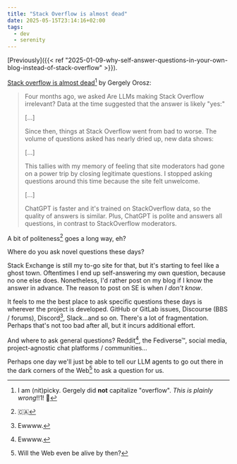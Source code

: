 ```yaml
---
title: "Stack Overflow is almost dead"
date: 2025-05-15T23:14:16+02:00
tags:
  - dev
  - serenity
---
```


[Previously]({{< ref "2025-01-09-why-self-answer-questions-in-your-own-blog-instead-of-stack-overflow" >}}).

[Stack overflow is almost dead](https://blog.pragmaticengineer.com/stack-overflow-is-almost-dead/)[^1] by Gergely Orosz:

> Four months ago, we asked Are LLMs making Stack Overflow irrelevant? Data at
> the time suggested that the answer is likely "yes:"
>
> [...]
>
> Since then, things at Stack Overflow went from bad to worse. The volume of
> questions asked has nearly dried up, new data shows:
>
> [...]
>
> This tallies with my memory of feeling that site moderators had gone on a
> power trip by closing legitimate questions. I stopped asking questions around
> this time because the site felt unwelcome.
>
> [...]
>
> ChatGPT is faster and it's trained on StackOverflow data, so the quality of
> answers is similar. Plus, ChatGPT is polite and answers all questions, in
> contrast to StackOverflow moderators.

A bit of politeness[^2] goes a long way, eh?

Where do you ask novel questions these days?

Stack Exchange is still my to-go site for that, but it's starting to feel like a
ghost town. Oftentimes I end up self-answering my own question, because no one
else does. Nonetheless, I'd rather post on my blog if I know the answer in
  advance. The reason to post on SE is when _I don't know_.

It feels to me the best place to ask specific questions these days is wherever
the project is developed. GitHub or GitLab issues, Discourse (BBS / forums),
Discord[^3], Slack...and so on. There's a lot of fragmentation. Perhaps that's
not too bad after all, but it incurs additional effort.

And where to ask general questions? Reddit[^3], the Fediverse™, social media,
project-agnostic chat platforms / communities...

Perhaps one day we'll just be able to tell our LLM agents to go out there in the
dark corners of the Web[^4] to ask a question for us.


[^1]: I am (nit)picky. Gergely did **not** capitalize "overflow". _This is plainly wrong_!!1! 🤷

[^2]: 🇨🇦

[^3]: Ewwww.

[^4]: Will the Web even be alive by then?
